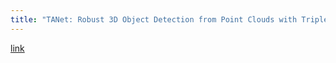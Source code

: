 ```yaml
---
title: "TANet: Robust 3D Object Detection from Point Clouds with Triple Attention"
---
```


[link](https://arxiv.org/pdf/1912.05163.pdf)


